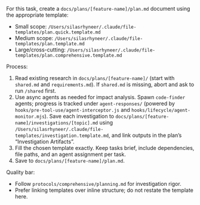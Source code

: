 For this task, create a `docs/plans/[feature-name]/plan.md` document using the appropriate template:

- Small scope: `/Users/silasrhyneer/.claude/file-templates/plan.quick.template.md`
- Medium scope: `/Users/silasrhyneer/.claude/file-templates/plan.template.md`
- Large/cross-cutting: `/Users/silasrhyneer/.claude/file-templates/plan.comprehensive.template.md`

Process:
1. Read existing research in `docs/plans/[feature-name]/` (start with `shared.md` and `requirements.md`). If `shared.md` is missing, abort and ask to run `/shared` first.
2. Use async agents as needed for impact analysis. Spawn `code-finder` agents; progress is tracked under `agent-responses/` (powered by `hooks/pre-tool-use/agent-interceptor.js` and `hooks/lifecycle/agent-monitor.mjs`). Save each investigation to `docs/plans/[feature-name]/investigations/[topic].md` using `/Users/silasrhyneer/.claude/file-templates/investigation.template.md`, and link outputs in the plan’s “Investigation Artifacts”.
3. Fill the chosen template exactly. Keep tasks brief, include dependencies, file paths, and an agent assignment per task.
4. Save to `docs/plans/[feature-name]/plan.md`.

Quality bar:
- Follow `protocols/comprehensive/planning.md` for investigation rigor.
- Prefer linking templates over inline structure; do not restate the template here.